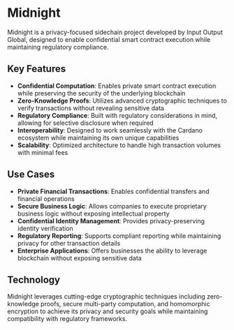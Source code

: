 # Midnight

Midnight is a privacy-focused sidechain project developed by Input Output Global, designed to enable confidential smart contract execution while maintaining regulatory compliance.

## Key Features

- **Confidential Computation**: Enables private smart contract execution while preserving the security of the underlying blockchain
- **Zero-Knowledge Proofs**: Utilizes advanced cryptographic techniques to verify transactions without revealing sensitive data
- **Regulatory Compliance**: Built with regulatory considerations in mind, allowing for selective disclosure when required
- **Interoperability**: Designed to work seamlessly with the Cardano ecosystem while maintaining its own unique capabilities
- **Scalability**: Optimized architecture to handle high transaction volumes with minimal fees

## Use Cases

- **Private Financial Transactions**: Enables confidential transfers and financial operations
- **Secure Business Logic**: Allows companies to execute proprietary business logic without exposing intellectual property
- **Confidential Identity Management**: Provides privacy-preserving identity verification
- **Regulatory Reporting**: Supports compliant reporting while maintaining privacy for other transaction details
- **Enterprise Applications**: Offers businesses the ability to leverage blockchain without exposing sensitive data

## Technology

Midnight leverages cutting-edge cryptographic techniques including zero-knowledge proofs, secure multi-party computation, and homomorphic encryption to achieve its privacy and security goals while maintaining compatibility with regulatory frameworks.
